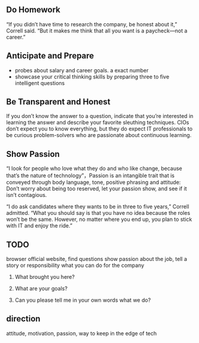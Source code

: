 ## Do Homework

“If you didn’t have time to research the company, be honest about it,” Correll said. “But it makes me think that all you want is a paycheck—not a career.”

## Anticipate and Prepare

* probes about salary and career goals. a exact number
* showcase your critical thinking skills by preparing three to five intelligent questions

## Be Transparent and Honest
If you don’t know the answer to a question, indicate that you’re interested in learning the answer and describe your favorite sleuthing techniques. CIOs don’t expect you to know everything, but they do expect IT professionals to be curious problem-solvers who are passionate about continuous learning.

## Show Passion

“I look for people who love what they do and who like change, because that’s the nature of technology”，Passion is an intangible trait that is conveyed through body language, tone, positive phrasing and attitude: Don’t worry about being too reserved, let your passion show, and see if it isn’t contagious.

“I do ask candidates where they wants to be in three to five years,” Correll admitted. “What you should say is that you have no idea because the roles won’t be the same. However, no matter where you end up, you plan to stick with IT and enjoy the ride.”


## TODO
browser official website, find questions
show passion about the job, tell a story or responsibility
what you can do for the company

1. What brought you here?

2. What are your goals?

3. Can you please tell me in your own words what we do? 

## direction
attitude, motivation, passion, way to keep in the edge of tech
